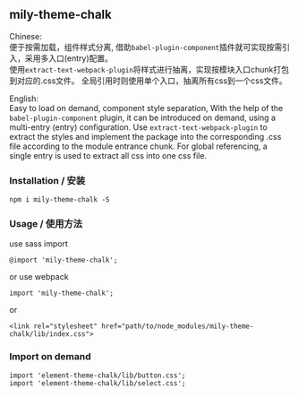 ## mily-theme-chalk

Chinese:  
便于按需加载，组件样式分离,
借助`babel-plugin-component`插件就可实现按需引入，采用多入口(entry)配置。  
使用`extract-text-webpack-plugin`将样式进行抽离，实现按模块入口chunk打包到对应的.css文件。
全局引用时则使用单个入口，抽离所有css到一个css文件。

English:  
Easy to load on demand, component style separation,
With the help of the `babel-plugin-component` plugin, it can be introduced on demand, using a multi-entry (entry) configuration.
Use `extract-text-webpack-plugin` to extract the styles and implement the package into the corresponding .css file according to the module entrance chunk.
For global referencing, a single entry is used to extract all css into one css file.

### Installation / 安装
```
npm i mily-theme-chalk -S
```  

### Usage / 使用方法
use sass import
```
@import 'mily-theme-chalk';
```  

or use webpack

```
import 'mily-theme-chalk';
```

or 
```
<link rel="stylesheet" href="path/to/node_modules/mily-theme-chalk/lib/index.css">
```  

### Import on demand
```
import 'element-theme-chalk/lib/button.css';
import 'element-theme-chalk/lib/select.css';
```